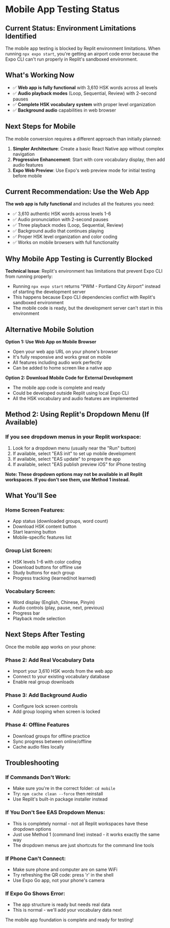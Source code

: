 # Mobile App Testing Status  

## Current Status: Environment Limitations Identified

The mobile app testing is blocked by Replit environment limitations. When running `npx expo start`, you're getting an airport code error because the Expo CLI can't run properly in Replit's sandboxed environment.

## What's Working Now
- ✅ **Web app is fully functional** with 3,610 HSK words across all levels
- ✅ **Audio playback modes** (Loop, Sequential, Review) with 2-second pauses
- ✅ **Complete HSK vocabulary system** with proper level organization
- ✅ **Background audio** capabilities in web browser

## Next Steps for Mobile
The mobile conversion requires a different approach than initially planned:

1. **Simpler Architecture**: Create a basic React Native app without complex navigation
2. **Progressive Enhancement**: Start with core vocabulary display, then add audio features
3. **Expo Web Preview**: Use Expo's web preview mode for initial testing before mobile

## Current Recommendation: Use the Web App

**The web app is fully functional** and includes all the features you need:
- ✅ 3,610 authentic HSK words across levels 1-6  
- ✅ Audio pronunciation with 2-second pauses
- ✅ Three playback modes (Loop, Sequential, Review)
- ✅ Background audio that continues playing
- ✅ Proper HSK level organization and color coding
- ✅ Works on mobile browsers with full functionality

## Why Mobile App Testing is Currently Blocked

**Technical Issue**: Replit's environment has limitations that prevent Expo CLI from running properly:
- Running `npx expo start` returns "PWM - Portland City Airport" instead of starting the development server
- This happens because Expo CLI dependencies conflict with Replit's sandboxed environment
- The mobile code is ready, but the development server can't start in this environment

## Alternative Mobile Solution

**Option 1: Use Web App on Mobile Browser**
- Open your web app URL on your phone's browser
- It's fully responsive and works great on mobile
- All features including audio work perfectly
- Can be added to home screen like a native app

**Option 2: Download Mobile Code for External Development**
- The mobile app code is complete and ready
- Could be developed outside Replit using local Expo CLI
- All the HSK vocabulary and audio features are implemented

## Method 2: Using Replit's Dropdown Menu (If Available)

### If you see dropdown menus in your Replit workspace:
1. Look for a dropdown menu (usually near the "Run" button)
2. If available, select "EAS init" to set up mobile development
3. If available, select "EAS update" to prepare the app
4. If available, select "EAS publish preview iOS" for iPhone testing

**Note: These dropdown options may not be available in all Replit workspaces. If you don't see them, use Method 1 instead.**

## What You'll See

### Home Screen Features:
- App status (downloaded groups, word count)
- Download HSK content button
- Start learning button
- Mobile-specific features list

### Group List Screen:
- HSK levels 1-6 with color coding
- Download buttons for offline use
- Study buttons for each group
- Progress tracking (learned/not learned)

### Vocabulary Screen:
- Word display (English, Chinese, Pinyin)
- Audio controls (play, pause, next, previous)
- Progress bar
- Playback mode selection

## Next Steps After Testing

Once the mobile app works on your phone:

### Phase 2: Add Real Vocabulary Data
- Import your 3,610 HSK words from the web app
- Connect to your existing vocabulary database
- Enable real group downloads

### Phase 3: Add Background Audio
- Configure lock screen controls
- Add group looping when screen is locked

### Phase 4: Offline Features
- Download groups for offline practice
- Sync progress between online/offline
- Cache audio files locally

## Troubleshooting

### If Commands Don't Work:
- Make sure you're in the correct folder: `cd mobile`
- Try: `npm cache clean --force` then reinstall
- Use Replit's built-in package installer instead

### If You Don't See EAS Dropdown Menus:
- This is completely normal - not all Replit workspaces have these dropdown options
- Just use Method 1 (command line) instead - it works exactly the same way
- The dropdown menus are just shortcuts for the command line tools

### If Phone Can't Connect:
- Make sure phone and computer are on same WiFi
- Try refreshing the QR code: press 'r' in the shell
- Use Expo Go app, not your phone's camera

### If Expo Go Shows Error:
- The app structure is ready but needs real data
- This is normal - we'll add your vocabulary data next

The mobile app foundation is complete and ready for testing!
